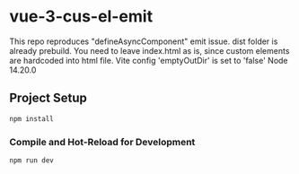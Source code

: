 # vue-3-cus-el-emit

This repo reproduces "defineAsyncComponent" emit issue.
dist folder is already prebuild. You need to leave index.html as is, since custom elements are hardcoded into html file.
Vite config 'emptyOutDir' is set to 'false'
Node 14.20.0

## Project Setup

```sh
npm install
```

### Compile and Hot-Reload for Development

```sh
npm run dev
```
